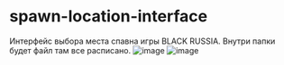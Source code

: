 # spawn-location-interface
Интерфейс выбора места спавна игры BLACK RUSSIA.
Внутри папки будет файл там все расписано.
![image](https://github.com/user-attachments/assets/aed3671a-0188-44b5-84d7-1a630a50b7c6)
![image](https://github.com/user-attachments/assets/d424ccb2-081a-4c1a-a109-b2c7001edd0e)
